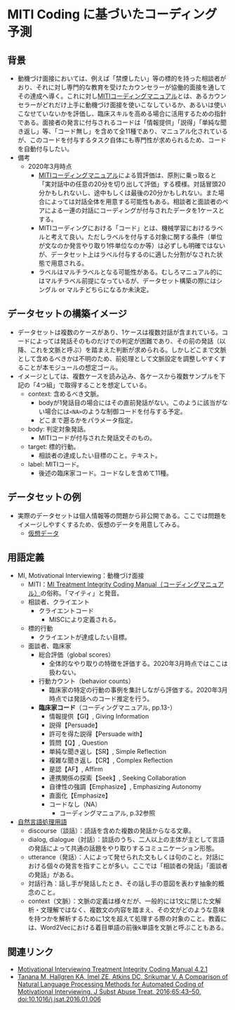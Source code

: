 # MITI Coding に基づいたコーディング予測
## 背景
- 動機づけ面接においては、例えば「禁煙したい」等の標的を持った相談者がおり、それに対し専門的な教育を受けたカウンセラーが協働的面接を通してその達成へ導く。これに対し[MITIコーディングマニュアル](https://casaa.unm.edu/download/MITI4_2-Japanese.pdf)とは、あるカウンセラーがどれだけ上手に動機づけ面接を使いこなしているか、あるいは使いこなせていないかを評価し、臨床スキルを高める場合に活用するための指針である。面接者の発言に付与されるコードは「情報提供」「説得」「単純な聞き返し」等、「コード無し」を含めて全11種であり、マニュアル化されているが、このコードを付与するタスク自体にも専門性が求められるため、コードを自動付与したい。
- 備考
    - 2020年3月時点
        - [MITIコーディングマニュアル](https://casaa.unm.edu/download/MITI4_2-Japanese.pdf)による質評価は、原則に乗っ取ると「実対話中の任意の20分を切り出して評価」する模様。対話冒頭20分かもしれないし、途中もしくは最後の20分かもしれない。また場合によっては対話全体を用意する可能性もある。相談者と面談者のペアによる一連の対話にコーディングが付与されたデータを1ケースとする。
        - MITIコーディングにおける「コード」とは、機械学習におけるラベルと考えて良い。ただしラベルを付与する対象に関する条件（単位が文なのか発言やり取り1件単位なのか等）は必ずしも明確ではないが、データセット上はラベル付与するのに適した分割がなされた状態で用意される。
        - ラベルはマルチラベルとなる可能性がある。むしろマニュアル的にはマルチラベル前提になっているが、データセット構築の際にはシングル or マルチどちらになるか未決定。

## データセットの構築イメージ
- データセットは複数のケースがあり、1ケースは複数対話が含まれている。コードによっては発話そのものだけでの判定が困難であり、その前の発話（以降、これを文脈と呼ぶ）を踏まえた判断が求められる。しかしどこまで文脈として含めるべきかは不明のため、前処理として文脈設定を調整しやすくすることが本モジュールの想定ゴール。
- イメージとしては、複数ケースを読み込み、各ケースから複数サンプルを下記の「4つ組」で取得することを想定している。
    - context: 含めるべき文脈。
        - bodyが1発話目の場合にはその直前発話がない。このように該当がない場合には``<NA>``のような制御コードを付与する予定。
        - どこまで遡るかをパラメータ指定。
    - body: 判定対象発話。
        - MITIコードが付与された発話文そのもの。
    - target: 標的行動。
        - 相談者の達成したい目標のこと。テキスト。
    - label: MITIコード。
        - 後述の臨床家コード。コードなしを含めて11種。

## データセットの例
- 実際のデータセットは個人情報等の問題から非公開である。ここでは問題をイメージしやすくするため、仮想のデータを用意してみる。
  - [仮想データ](./dataset/README.md)

## 用語定義
- MI, Motivational Interviewing：動機づけ面接
    - MITI：[MI Treatment Integrity Coding Manual（コーディングマニュアル）](https://casaa.unm.edu/download/MITI4_2-Japanese.pdf)の俗称。「マイティ」と発音。
    - 相談者、クライエント
        - クライエントコード
            - MISCにより定義される。
    - 標的行動
        - クライエントが達成したい目標。
    - 面談者、臨床家
        - 総合評価（global scores）
            - 全体的なやり取りの特徴を評価する。2020年3月時点ではここは扱わない。
        - 行動カウント（behavior counts）
            - 臨床家の特定の行動の事例を集計しながら評価する。2020年3月時点では発話へのコード推定を行う。
        - <a name="MITI_Code">**臨床家コード**（コーディングマニュアル, pp.13-）</a>
            - 情報提供【GI】, Giving Information
            - 説得【Persuade】
            - 許可を得た説得【Persuade with】
            - 質問【Q】, Question
            - 単純な聞き返し【SR】, Simple Reflection
            - 複雑な聞き返し【CR】, Complex Reflection
            - 是認【AF】, Affirm
            - 連携関係の探索【Seek】, Seeking Collaboration
            - 自律性の強調【Emphasize】, Emphasizing Autonomy
            - 直面化【Emphasize】
            - コードなし（NA）
                - コーディングマニュアル, p.32参照
- [自然言語処理用語](http://www.jaist.ac.jp/project/NLP_Portal/doc/glossary/index.html)
    - discourse（談話）：読話を含めた複数の発話からなる文章。
    - dialog, dialogue（対話）：談話のうち、二人以上の主体が主として言語の発話によって共通の話題をやり取りするコミュニケーション形態。
    - utterance（発話）：人によって発せられた文もしくは句のこと。対話における個々の発言を指すことが多い。ここでは「相談者の発話」「面談者の発話」がある。
    - 対話行為：話し手が発話したとき、その話し手の意図を表わす抽象的概念のこと。
    - context（文脈）：文脈の定義は様々だが、一般的には1文に閉じた文解析・文理解ではなく、複数文の内容を踏まえ、その文がどのような意味を持つかを解析するために1文を超えて処理する際の対象のこと。教義には、Word2Vecにおける着目単語の前後k単語を文脈と呼ぶこともある。

## 関連リンク
- [Motivational Interviewing Treatment Integrity Coding Manual 4.2.1](https://casaa.unm.edu/download/MITI4_2-Japanese.pdf)
- [Tanana M, Hallgren KA, Imel ZE, Atkins DC, Srikumar V. A Comparison of Natural Language Processing Methods for Automated Coding of Motivational Interviewing. J Subst Abuse Treat. 2016;65:43–50. doi:10.1016/j.jsat.2016.01.006](https://www.ncbi.nlm.nih.gov/pmc/articles/PMC4842096/)

